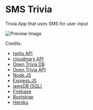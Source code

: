 # SMS Trivia
Trivia App that uses SMS for user input

![Preview Image](https://taylorcaton.github.io/img/portfolio/trivia.png)

Credits: 
* [twilio API](https://www.twilio.com/) 
* [cloudinary API](https://cloudinary.com/)
* [Open Trivia DB](https://opentdb.com/)
* [Open Trivia API](https://github.com/sbardian/openTriviaAPI)
* [Node.JS](https://nodejs.org/en/)
* [Express.JS](https://expressjs.com/)
* [jawsDB (SQL)](https://www.jawsdb.com/)
* [Firebase](https://firebase.google.com/)
* [Bootstrap](http://getbootstrap.com/) 
* [Heroku](https://heroku.com/)
